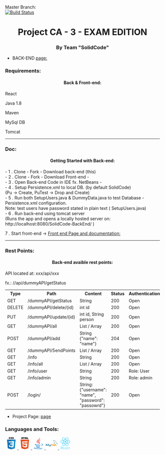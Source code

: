 
Master Branch:
<br>
[![Build Status](https://travis-ci.com/MGDelux/SolidCode-StartCode-BackEnd.svg?branch=master)](https://travis-ci.com/MGDelux/SolidCode-StartCode-BackEnd)
<h1 align="center">Project CA - 3 - EXAM EDITION</h1>
<h3 align="center">By Team "SolidCode"</h3>

- BACK-END [page:](http://solidcode.xyz/ca-api)


 <h3>Requirements:</h3>
  <h4 align="center">Back & Front-end:</h4>

 <p> React </p> 
 <p> Java 1.8 <p> 
 <p> Maven <p> 
 <p> MySql DB <p> 
 <p> Tomcat <p> 


<hr>
 <h3>Doc:</h3>

 <h4 align="center">Getting Started with Back-end:</h4>
- 1 . Clone - Fork - Download back-end (this) 
<br>
- 2 . Clone - Fork - Download Front-end
-<br>
- 3 . Open Back-end Code in IDE fx. NetBeans
-<br>
- 4 . Setup Persistence.xml to local DB. (by default SolidCode)
<br>
(Pu -> Create, PuTest -> Drop and Create)
<br>
- 5 . Run both SetupUsers.java & DummyData.java to test Database - Persistence.xml configuration.
<br> Note: test users have password stated in plain text ( SetupUsers.java)
<br>
- 6 . Run back-end using tomcat server
<br>
(Runs the app and opens a locally hosted server on: http://localhost:8080/SolidCode-BackEnd/ )

7 . Start front-end ->  [Front end Page and documentation:](https://github.com/MGDelux/SolidCode-StartCode-FrontEnd)

<hr>
 <h3>Rest Points:</h3>
 <h4 align="center">Back-end avaible rest points:</h4>
 <p>API located at: xxx/api/xxx</p>
 <p>fx.: //api/dummyAPI/getStatus</p>
 <table align="center">
  <tr>
    <th>Type</th>
    <th>Path</th>
    <th>Content</th>
    <th>Status</th>
    <th>Authentication</th>
  </tr>
<tr>
    <td>GET</td>
    <td>/dummyAPI/getStatus</td>
    <td>String</td>
    <td>200</td>
    <td>Open</td>
  </tr>
 <tr>
    <td>DELETE</td>
    <td>/dummyAPI/delete/{id}</td>
    <td>int id</td>
    <td>200</td>
    <td>Open</td>
  </tr>
  <tr>
    <td>PUT</td>
    <td>/dummyAPI/update/{id}</td>
    <td>int id, String person</td>
    <td>200</td>
    <td>Open</td>
  </tr>
  <tr>
    <td>GET</td>
    <td>/dummyAPI/all</td>
    <td>List / Array</td>
    <td>200</td>
     <td>Open</td>
  </tr>
   <tr>
    <td>POST</td>
    <td>/dummyAPI/add</td>
    <td>String {"name": "name"}</td>
    <td>204</td>
      <td>Open</td>
  </tr>
   <tr>
    <td>GET</td>
    <td>/dummyAPI/5endPoints</td>
    <td>List / Array</td>
    <td>200</td>
      <td>Open</td>
  </tr>
   <tr>
    <td>GET</td>
    <td>/info</td>
    <td>String</td>
    <td>200</td>
     <td>Open</td>
  </tr>
   <tr>
    <td>GET</td>
    <td>/info/all</td>
    <td>List / Array</td>
    <td>200</td>
     <td>Open</td>
  </tr>
   <tr>
    <td>GET</td>
    <td>/info/user</td>
    <td>String</td>
    <td>200</td>
     <td>Role: User</td>
  </tr>
   <tr>
    <td>GET</td>
    <td>/info/admin</td>
    <td>String</td>
    <td>200</td>
     <td>Role: admin</td>
  </tr>
   <tr>
    <td>POST</td>
    <td>/login/</td>
    <td>String: {"username": "name",
 "password": "passowrd"} </td>
    <td>200</td>
     <td>Open</td>
  </tr>
</table>


- Project Page: [page](http://solidcode.xyz/ca-3)


<h3 align="left">Languages and Tools:</h3>
<p align="left"> <a href="https://www.w3schools.com/css/" target="_blank"> <img src="https://raw.githubusercontent.com/devicons/devicon/master/icons/css3/css3-original-wordmark.svg" alt="css3" width="40" height="40"/> </a> <a href="https://www.w3.org/html/" target="_blank"> <img src="https://raw.githubusercontent.com/devicons/devicon/master/icons/html5/html5-original-wordmark.svg" alt="html5" width="40" height="40"/> </a> <a href="https://www.java.com" target="_blank"> <img src="https://raw.githubusercontent.com/devicons/devicon/master/icons/java/java-original.svg" alt="java" width="40" height="40"/> </a> <a href="https://www.mysql.com/" target="_blank"> <img src="https://raw.githubusercontent.com/devicons/devicon/master/icons/mysql/mysql-original-wordmark.svg" alt="mysql" width="40" height="40"/> </a> <a href="https://reactjs.org/" target="_blank"> <img src="https://raw.githubusercontent.com/devicons/devicon/master/icons/react/react-original-wordmark.svg" alt="react" width="40" height="40"/> </a> </p>
